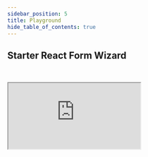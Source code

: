 ```yaml
---
sidebar_position: 5
title: Playground
hide_table_of_contents: true
---
```


## Starter React Form Wizard

&nbsp;

<iframe src="https://codesandbox.io/embed/react-form-wizard-component-xnqdhn?fontsize=14&hidenavigation=1&theme=dark"
class="custom-iframe"
     title="sample-vue3-form-wizard-with-vee-validate"
     allow="accelerometer; ambient-light-sensor; camera; encrypted-media; geolocation; gyroscope; hid; microphone; midi; payment; usb; vr; xr-spatial-tracking"
     sandbox="allow-forms allow-modals allow-popups allow-presentation allow-same-origin allow-scripts"
   ></iframe>
